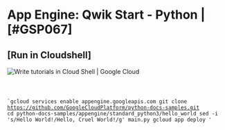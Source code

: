 
# App Engine: Qwik Start - Python | [#GSP067]

## [Run in Cloudshell]
![Write tutorials in Cloud Shell | Google Cloud](https://cloud.google.com/static/shell/docs/images/cloudshelltutorial.png)

<code>

`gcloud services enable appengine.googleapis.com
git clone https://github.com/GoogleCloudPlatform/python-docs-samples.git
cd python-docs-samples/appengine/standard_python3/hello_world
sed -i 's/Hello World!/Hello, Cruel World!/g' main.py
gcloud app deploy 
'


